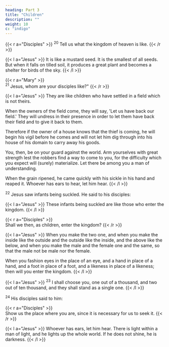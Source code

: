 ```yaml
---
heading: Part 3
title: "Children" 
description: ""
weight: 10
c: "indigo"
---
```



{{< r a="Disciples" >}}
<sup>20</sup>  Tell us what the kingdom of heaven is like.
{{< /r >}}

{{< l a="Jesus" >}} 
It is like a mustard seed. It is the smallest of all seeds. But when it falls
on tilled soil, it produces a great plant and becomes a shelter for birds of the sky.
{{< /l >}}



{{< r a="Mary" >}}  
<sup>21</sup> Jesus, whom are your disciples like?"
{{< /r >}}  


{{< l a="Jesus" >}}
They are like children who have settled in a field which is not theirs. 

When the owners of the field come, they will say, 'Let us have back our field.' They will undress in their presence in order to let them have back their field and to give it back to them.

Therefore if the owner of a house knows that the thief is coming, he will begin his vigil before he comes and will not let him dig through into his house of his domain to carry away his goods. 

You, then, be on your guard against the world. Arm yourselves with great strength lest the robbers find a way to come to you, for the difficulty which you expect will (surely) materialize. Let there be among you a man of understanding.

When the grain ripened, he came quickly with his sickle in his hand and reaped it. Whoever has ears to hear, let him hear.
{{< /l >}}


<sup>22</sup> Jesus saw infants being suckled. He said to his disciples:

{{< l a="Jesus" >}}
These infants being suckled are like those who enter the kingdom.
{{< /l >}}

{{< r a="Disciples" >}}  
Shall we then, as children, enter the kingdom?
{{< /r >}}

{{< l a="Jesus" >}}
When you make the two one, and when you make the inside like the outside and the outside like the inside, and the above like the below, and when you make the male and the female one and the same, so that the male not be male nor the female. 

When you fashion eyes in the place of an eye, and a hand in place of a hand, and a foot in place of a foot, and a likeness in place of a likeness; then will you enter the kingdom.
{{< /l >}}


{{< l a="Jesus" >}}
<sup>23</sup> I shall choose you, one out of a thousand, and two out of ten thousand, and they shall stand as a single one.
{{< /l >}}

<sup>24</sup> His disciples said to him:

{{< r a="Disciples" >}}  
Show us the place where you are, since it is necessary for us to seek it.
{{< /r >}}  

{{< l a="Jesus" >}}
Whoever has ears, let him hear. There is light within a man of light, and he lights up the whole world. If he does not shine, he is darkness.
{{< /l >}}
